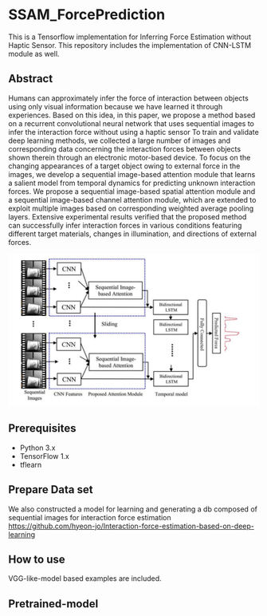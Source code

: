 # SSAM_ForcePrediction
This is a Tensorflow implementation for Inferring Force Estimation without Haptic Sensor. This repository includes the implementation of CNN-LSTM module as well.

## Abstract
Humans can approximately infer the force of interaction
between objects using only visual information because we
have learned it through experiences. Based on this idea,
in this paper, we propose a method based on a recurrent
convolutional neural network that uses sequential images
to infer the interaction force without using a haptic sensor To train and validate deep learning methods, we collected a
large number of images and corresponding data concerning the interaction forces between objects shown therein
through an electronic motor-based device. To focus on the
changing appearances of a target object owing to external
force in the images, we develop a sequential image-based
attention module that learns a salient model from temporal dynamics for predicting unknown interaction forces. We
propose a sequential image-based spatial attention module and a sequential image-based channel attention module, which are extended to exploit multiple images based on
corresponding weighted average pooling layers. Extensive
experimental results verified that the proposed method can
successfully infer interaction forces in various conditions
featuring different target materials, changes in illumination,
and directions of external forces.

![Alt text](/samples/fig_main.JPG)

## Prerequisites
* Python 3.x
* TensorFlow 1.x
* tflearn


## Prepare Data set
We also constructed a model for learning and generating a db composed of sequential images for interaction force estimation
https://github.com/hyeon-jo/Interaction-force-estimation-based-on-deep-learning

## How to use
VGG-like-model  based examples are included. 

## Pretrained-model 
